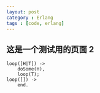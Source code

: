 ```yaml
---
layout: post
category : Erlang
tags : [code, erlang]
---
```



## 这是一个测试用的页面 2

    loop([H|T]) ->
    	doSome(H),
    	loop(T);
    loop([]) ->
    	end.


